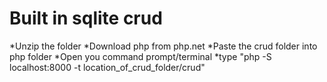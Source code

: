 # Built in sqlite crud
*Unzip the folder
*Download php from php.net
*Paste the crud folder into php folder
*Open you command prompt/terminal
*type "php -S localhost:8000 -t location_of_crud_folder/crud"
